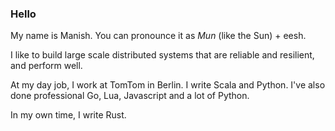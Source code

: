 ### Hello

My name is Manish. You can pronounce it as _Mun_ (like the Sun) + eesh.

I like to build large scale distributed systems that are reliable and resilient, and perform well.

At my day job, I work at TomTom in Berlin. I write Scala and Python. I've also done professional Go, Lua, Javascript and a lot of Python.

In my own time, I write Rust.
